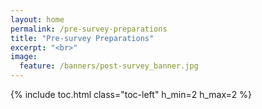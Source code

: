 ```yaml
---
layout: home
permalink: /pre-survey-preparations
title: "Pre-survey Preparations"
excerpt: "<br>"
image:
  feature: /banners/post-survey_banner.jpg
---
```

{% include toc.html class="toc-left" h_min=2 h_max=2 %}
